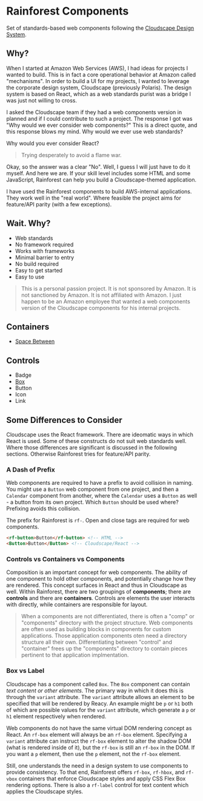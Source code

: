 # Rainforest Components

Set of standards-based web components following the [Cloudscape Design System](https://cloudscape.design).

## Why?

When I started at Amazon Web Services (AWS), I had ideas for projects I wanted to build. This is in fact a core operational behavior at Amazon called "mechanisms". In order to build a UI for my projects, I wanted to leverage the corporate design system, Cloudscape (previously Polaris). The design system is based on React, which as a web standards purist was a bridge I was just not willing to cross.

I asked the Cloudscape team if they had a web components version in planned and if I could contribute to such a project. The response I got was "Why would we ever consider web components?" This is a direct quote, and this response blows my mind. Why would we ever use web standards? 

Why would you ever consider React?

> Trying desperately to avoid a flame war.

Okay, so the answer was a clear "No". Well, I guess I will just have to do it myself. And here we are. If your skill level includes some HTML and some JavaScript, Rainforest can help you build a Cloudscape-themed application. 

I have used the Rainforest components to build AWS-internal applications. They work well in the "real world". Where feasible the project aims for feature/API parity (with a few exceptions).

## Wait. Why?

- Web standards
- No framework required
- Works with frameworks
- Minimal barrier to entry
- No build required
- Easy to get started
- Easy to use

> This is a personal passion project. It is not sponsored by Amazon. It is not sanctioned by Amazon. It is not affiliated with Amazon. I just happen to be an Amazon employee that wanted a web components version of the Cloudscape components for his internal projects.

## Containers

- [Space Between](./docs/space-between.md)

## Controls

- Badge
- [Box](./docs/box.md)
- Button
- Icon
- Link

## Some Differences to Consider

Cloudscape uses the React framework. There are ideomatic ways in which React is used. Some of these constructs do not suit web standards well. Where those differences are significant is discussed in the following sections. Otherwise Rainforest tries for feature/API parity.

### A Dash of Prefix

Web components are required to have a prefix to avoid collision in naming. You might use a `Button` web component from one project, and then a `Calendar` component from another, where the `Calendar` uses a `Button` as well - a button from its own project. Which `Button` should be used where? Prefixing avoids this collision. 

The prefix for Rainforest is `rf-`. Open and close tags are required for web components.

``` html
<rf-button>Button</rf-button> <!-- HTML -->
<Button>Button</Button> <!-- Cloudscape/React -->
```

### Controls vs Containers vs Components  

Composition is an important concept for web components. The ability of one component to hold other components, and potentially change how they are rendered. This concept surfaces in React and thus in Cloudscape as well. Within Rainforest, there are two groupings of **components**; there are **controls** and there are **containers**. Controls are elements the user interacts with directly, while containers are responsible for layout.

> When a components are not differentiated, there is often a "comp" or "components" directory with the project structure. Web components are often used as building blocks in components for custom applications. Those application components oten need a directory structure all their own. Differentiating between "control" and "container" frees up the "components" directory to contain pieces pertinent to that application implmentation.

### Box vs Label

Cloudscape has a component called `Box`. The `Box` component can contain *text content or other elements*. The primary way in which it does this is through the `variant` attribute. The `variant` attribute allows an element to be specified that will be rendered by Reacy. An example might be `p` or `h1` both of which are possible values for the `variant` attribute, which generate a `p` or `h1` element respectively when rendered. 

Web components do not have the same virtual DOM rendering concept as React. An `rf-box` element will always be an `rf-box` element. Specifying a `variant` attribute can instruct the `rf-box` element to alter the shadow DOM (what is rendered inside of it), but the `rf-box` is still an `rf-box` in the DOM. If you want a `p` element, then use the `p` element, not the `rf-box` element.

Still, one understands the need in a design system to use components to provide consistency. To that end, Rainforest offers `rf-box`, `rf-hbox`, and `rf-vbox` containers that enforce Cloudscape styles and apply CSS Flex Box rendering options. There is also a `rf-label` control for text content which applies the Cloudscape styles.
